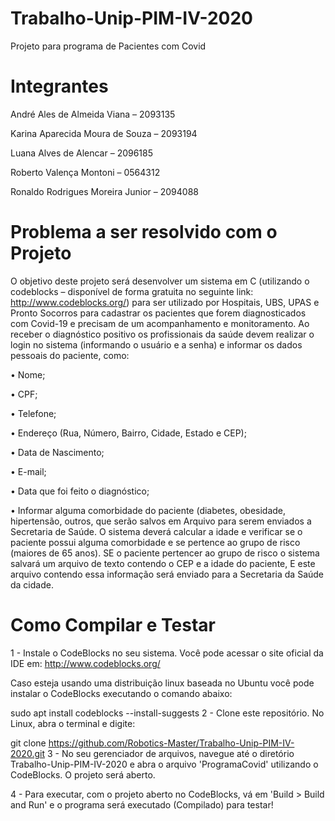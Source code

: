 # Trabalho-Unip-PIM-IV-2020
Projeto para programa de Pacientes com Covid

# Integrantes
André Ales de Almeida Viana – 2093135

Karina Aparecida Moura de Souza – 2093194

Luana Alves de Alencar – 2096185

Roberto Valença Montoni – 0564312

Ronaldo Rodrigues Moreira Junior – 2094088


# Problema a ser resolvido com o Projeto
O objetivo deste projeto será desenvolver um sistema em C (utilizando o codeblocks – disponível de forma gratuita no seguinte link: http://www.codeblocks.org/) para ser utilizado por Hospitais, UBS, UPAS e Pronto Socorros para cadastrar os pacientes que forem diagnosticados com Covid-19 e precisam de um acompanhamento e monitoramento.
Ao receber o diagnóstico positivo os profissionais da saúde devem realizar o login no sistema (informando o usuário e a senha) e informar os dados pessoais do paciente, como:

•	Nome;

•	CPF;

•	Telefone;

•	Endereço (Rua, Número, Bairro, Cidade, Estado e CEP);

•	Data de Nascimento;

•	E-mail;

•	Data que foi feito o diagnóstico;

•	Informar alguma comorbidade do paciente (diabetes, obesidade, hipertensão, outros, que serão salvos em Arquivo para serem enviados a Secretaria de Saúde.
O sistema deverá calcular a idade e verificar se o paciente possui alguma comorbidade e se pertence ao grupo de risco (maiores de 65 anos). SE o paciente pertencer ao grupo de risco o sistema salvará um arquivo de texto contendo o CEP e a idade do paciente, E este arquivo contendo essa informação será enviado  para a Secretaria da Saúde da cidade.

# Como Compilar e Testar
1 - Instale o CodeBlocks no seu sistema. Você pode acessar o site oficial da IDE em: http://www.codeblocks.org/

Caso esteja usando uma distribuição linux baseada no Ubuntu você pode instalar o CodeBlocks executando o comando abaixo:

sudo apt install codeblocks --install-suggests
2 - Clone este repositório. No Linux, abra o terminal e digite:

git clone https://github.com/Robotics-Master/Trabalho-Unip-PIM-IV-2020.git
3 - No seu gerenciador de arquivos, navegue até o diretório Trabalho-Unip-PIM-IV-2020 e abra o arquivo 'ProgramaCovid' utilizando o CodeBlocks. O projeto será aberto.

4 - Para executar, com o projeto aberto no CodeBlocks, vá em 'Build > Build and Run' e o programa será executado (Compilado) para testar!
